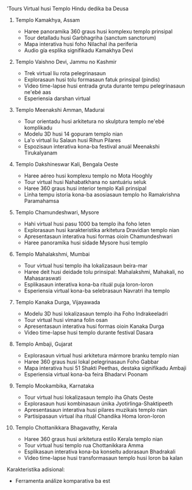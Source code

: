 'Tours Virtual husi Templo Hindu dedika ba Deusa

1. Templo Kamakhya, Assam
   - Haree panoramika 360 graus husi komplexu templo prinsipal
   - Tour detalladu husi Garbhagriha (sanctum sanctorum)
   - Mapa interativa husi foho Nilachal iha periferia
   - Audio gía esplika signifikadu Kamakhya Devi

2. Templo Vaishno Devi, Jammu no Kashmir
   - Trek virtual liu rota pelegrinasaun
   - Explorasaun husi tolu formasaun fatuk prinsipal (pindis)
   - Video time-lapse husi entrada gruta durante tempu pelegrinasaun ne'ebé aas
   - Esperiensia darshan virtual

3. Templo Meenakshi Amman, Madurai
   - Tour orientadu husi arkitetura no skulptura templo ne'ebé komplikadu
   - Modelu 3D husi 14 gopuram templo nian
   - La'o virtual liu Salaun husi Rihun Pilares
   - Espozisaun interativa kona-ba festival anuál Meenakshi Tirukalyanam

4. Templo Dakshineswar Kali, Bengala Oeste
   - Haree aéreo husi komplexu templo no Mota Hooghly
   - Tour virtual husi Nahabatkhana no santuáriu seluk
   - Haree 360 graus husi interior templo Kali prinsipal
   - Linha tempu istoria kona-ba asosiasaun templo ho Ramakrishna Paramahamsa

5. Templo Chamundeshwari, Mysore
   - Hahi virtual husi pasu 1000 ba templo iha foho leten
   - Explorasaun husi karakteristika arkitetura Dravidian templo nian
   - Apresentasaun interativa husi formas oioin Chamundeshwari
   - Haree panoramika husi sidade Mysore husi templo

6. Templo Mahalakshmi, Mumbai
   - Tour virtual husi templo iha lokalizasaun beira-mar
   - Haree deit husi deidade tolu prinsipal: Mahalakshmi, Mahakali, no Mahasaraswati
   - Esplikasaun interativa kona-ba rituál puja loron-loron
   - Esperiensia virtual kona-ba selebrasaun Navratri iha templo

7. Templo Kanaka Durga, Vijayawada
   - Modelu 3D husi lokalizasaun templo iha Foho Indrakeeladri
   - Tour virtual husi vimana folin osan
   - Apresentasaun interativa husi formas oioin Kanaka Durga
   - Video time-lapse husi templo durante festival Dasara

8. Templo Ambaji, Gujarat
   - Explorasaun virtual husi arkitetura mármore branku templo nian
   - Haree 360 graus husi lokal pelegrinasaun Foho Gabbar
   - Mapa interativa husi 51 Shakti Peethas, destaka signifikadu Ambaji
   - Esperiensia virtual kona-ba feira Bhadarvi Poonam

9. Templo Mookambika, Karnataka
   - Tour virtual husi lokalizasaun templo iha Ghats Oeste
   - Explorasaun husi kombinasaun únika Jyotirlinga-Shaktipeeth
   - Apresentasaun interativa husi pilares muzikais templo nian
   - Partisipasaun virtual iha rituál Chandika Homa loron-loron

10. Templo Chottanikkara Bhagavathy, Kerala
    - Haree 360 graus husi arkitetura estilo Kerala templo nian
    - Tour virtual husi templo rua Chottanikkara Amma
    - Esplikasaun interativa kona-ba konseitu adorasaun Bhadrakali
    - Video time-lapse husi transformasaun templo husi loron ba kalan

Karakteristika adisional:
- Ferramenta análize komparativa ba est